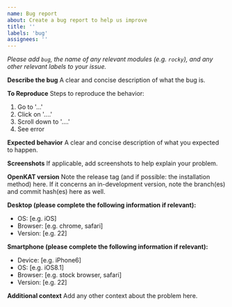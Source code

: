 ```yaml
---
name: Bug report
about: Create a bug report to help us improve
title: ''
labels: 'bug'
assignees: ''
---
```


_Please add `bug`, the name of any relevant modules (e.g. `rocky`), and any other relevant labels to your issue._

**Describe the bug**
A clear and concise description of what the bug is.

**To Reproduce**
Steps to reproduce the behavior:
1. Go to '...'
2. Click on '....'
3. Scroll down to '....'
4. See error

**Expected behavior**
A clear and concise description of what you expected to happen.

**Screenshots**
If applicable, add screenshots to help explain your problem.

**OpenKAT version**
Note the release tag (and if possible: the installation method) here. 
If it concerns an in-development version, note the branch(es) and commit hash(es) here as well.

**Desktop (please complete the following information if relevant):**
 - OS: [e.g. iOS]
 - Browser: [e.g. chrome, safari]
 - Version: [e.g. 22]

**Smartphone (please complete the following information if relevant):**
 - Device: [e.g. iPhone6]
 - OS: [e.g. iOS8.1]
 - Browser: [e.g. stock browser, safari]
 - Version: [e.g. 22]

**Additional context**
Add any other context about the problem here.